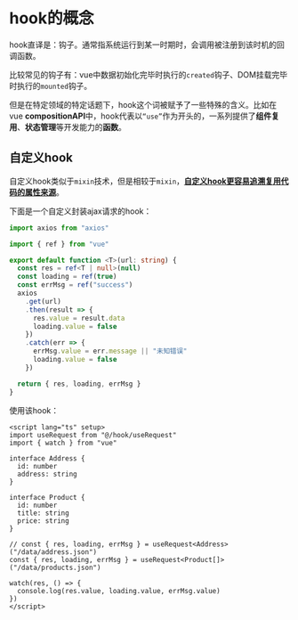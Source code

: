 # hook的概念
hook直译是：钩子。通常指系统运行到某一时期时，会调用被注册到该时机的回调函数。

比较常见的钩子有：vue中数据初始化完毕时执行的`created`钩子、DOM挂载完毕时执行的`mounted`钩子。

但是在特定领域的特定话题下，hook这个词被赋予了一些特殊的含义。比如在vue **compositionAPI**中，hook代表以`“use”`作为开头的，一系列提供了**组件复用**、**状态管理**等开发能力的**函数**。

## 自定义hook
自定义hook类似于`mixin`技术，但是相较于`mixin`，**<u>自定义hook更容易追溯复用代码的属性来源</u>**。

下面是一个自定义封装ajax请求的hook：
```ts
import axios from "axios"

import { ref } from "vue"

export default function <T>(url: string) {
  const res = ref<T | null>(null)
  const loading = ref(true)
  const errMsg = ref("success")
  axios
    .get(url)
    .then(result => {
      res.value = result.data
      loading.value = false
    })
    .catch(err => {
      errMsg.value = err.message || "未知错误"
      loading.value = false
    })

  return { res, loading, errMsg }
}
```
使用该hook：
```vue
<script lang="ts" setup>
import useRequest from "@/hook/useRequest"
import { watch } from "vue"

interface Address {
  id: number
  address: string
}

interface Product {
  id: number
  title: string
  price: string
}

// const { res, loading, errMsg } = useRequest<Address>("/data/address.json")
const { res, loading, errMsg } = useRequest<Product[]>("/data/products.json")

watch(res, () => {
  console.log(res.value, loading.value, errMsg.value)
})
</script>
```

<Vssue />